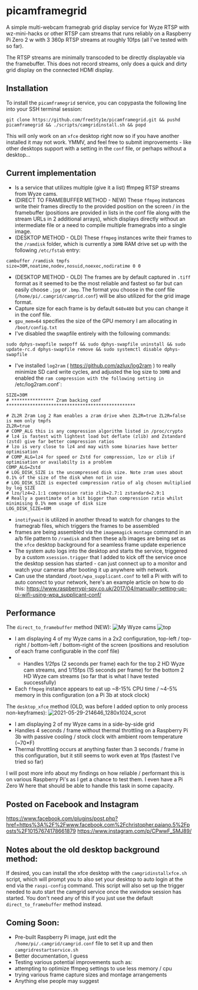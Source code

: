 # picamframegrid
A simple multi-webcam framegrab grid display service for Wyze RTSP with wz-mini-hacks or other RTSP cam streams that runs reliably on a Raspberry Pi Zero 2 w with 3 360p RTSP streams at roughly 10fps (all I've tested with so far).  

The RTSP streams are minimally transcoded to be directly displayable via the framebuffer.  This does not record streams, only does a quick and dirty grid display on the connected HDMI display.


## Installation
To install the `picamframegrid` service, you can copypasta the following line into your SSH terminal session:
```
git clone https://github.com/free5ty1e/picamframegrid.git && pushd picamframegrid && ./scripts/camgridinstall.sh && popd
```

This will only work on an `xfce` desktop right now so if you have another installed it may not work.  YMMV, and feel free to submit improvements - like other desktops support with a setting in the `conf` file, or perhaps without a desktop...


## Current implementation
* Is a service that utilizes multiple (give it a list) ffmpeg RTSP streams from Wyze cams.
* (DIRECT TO FRAMEBUFFER METHOD - NEW) These `ffmpeg` instances write their frames directly to the provided position on the screen / in the framebuffer (positions are provided in lists in the conf file along with the stream URLs in 2 additional arrays), which displays directly without an intermediate file or a need to compile multiple framegrabs into a single image.
* (DESKTOP METHOD - OLD) These `ffmpeg` instances write their frames to the `/ramdisk` folder, which is currently a `30MB` RAM drive set up with the following `/etc/fstab` entry:
```
cambuffer /ramdisk tmpfs size=30M,noatime,nodev,nosuid,noexec,nodiratime 0 0
```
* (DESKTOP METHOD - OLD) The frames are by default captured in `.tiff` format as it seemed to be the most reliable and fastest so far but can easily choose `.jpg` or `.bmp`.  The format you choose in the conf file (`/home/pi/.camgrid/camgrid.conf`) will be also utilized for the grid image format.
* Capture size for each frame is by default `640x480` but you can change it in the conf file.
* `gpu_mem=64` specifies the size of the GPU memory I am allocating in `/boot/config.txt`
* I've disabled the swapfile entirely with the following commands:
```
sudo dphys-swapfile swapoff && sudo dphys-swapfile uninstall && sudo update-rc.d dphys-swapfile remove && sudo systemctl disable dphys-swapfile
```
* I've installed `log2ram` ( https://github.com/azlux/log2ram ) to really minimize SD card write cycles, and adjusted the log size to `30MB` and enabled the `ram compression with the following setting in `/etc/log2ram.conf`:
```
SIZE=30M
# **************** Zram backing conf  *************************************************

# ZL2R Zram Log 2 Ram enables a zram drive when ZL2R=true ZL2R=false is mem only tmpfs
ZL2R=true
# COMP_ALG this is any compression algorithm listed in /proc/crypto
# lz4 is fastest with lightest load but deflate (zlib) and Zstandard (zstd) give far better compression ratios
# lzo is very close to lz4 and may with some binaries have better optimisation
# COMP_ALG=lz4 for speed or Zstd for compression, lzo or zlib if optimisation or availabilty is a problem
COMP_ALG=Zstd
# LOG_DISK_SIZE is the uncompressed disk size. Note zram uses about 0.1% of the size of the disk when not in use
# LOG_DISK_SIZE is expected compression ratio of alg chosen multiplied by log SIZE
# lzo/lz4=2.1:1 compression ratio zlib=2.7:1 zstandard=2.9:1
# Really a guestimate of a bit bigger than compression ratio whilst minimising 0.1% mem usage of disk size
LOG_DISK_SIZE=40M
```
* `inotifywait` is utilized in another thread to watch for changes to the framegrab files, which triggers the frames to be assembled 
* frames are being assembled via the `imagemagick` `montage` command in an a/b file pattern to `/ramdisk` and then these a/b images are being set as the `xfce` desktop background for a seamless frame update experience
* The system auto logs into the desktop and starts the service, triggered by a custom `xsession.trigger` that I added to kick off the service once the desktop session has started - can just connect up to a monitor and watch your cameras after booting it up anywhere with network.
* Can use the standard `/boot/wpa_supplicant.conf` to tell a Pi with wifi to auto connect to your network, here's an example article on how to do this: https://www.raspberrypi-spy.co.uk/2017/04/manually-setting-up-pi-wifi-using-wpa_supplicant-conf/


## Performance

The `direct_to_framebuffer` method (NEW): 
![My Wyze cams](https://user-images.githubusercontent.com/5496151/120970622-85a50f00-c720-11eb-802c-b8f27b188845.jpg)
![top](https://user-images.githubusercontent.com/5496151/120970675-948bc180-c720-11eb-8a8c-f89eb79a128a.png)

* I am displaying 4 of my Wyze cams in a 2x2 configuration, top-left / top-right / bottom-left / bottom-right of the screen (positions and resolution of each frame configurable in the conf file)
* * Handles 1/2fps (2 seconds per frame) each for the top 2 HD Wyze cam streams, and 1/15fps (15 seconds per frame) for the bottom 2 HD Wyze cam streams (so far that is what I have tested successfully)
* Each `ffmpeg` instance appears to eat up ~8-15% CPU time / ~4-5% memory in this configuration (on a Pi 3b at stock clock)


The `desktop_xfce` method (OLD, was before I added option to only process non-keyframes):
![2021-05-29-214646_1280x1024_scrot](https://user-images.githubusercontent.com/5496151/120084426-e1b6c600-c084-11eb-95e6-3c01abccca6e.png)
* I am displaying 2 of my Wyze cams in a side-by-side grid
* Handles 4 seconds / frame without thermal throttling on a Raspberry Pi 3b with passive cooling / stock clock with ambient room temperature (~70*F)
* Thermal throttling occurs at anything faster than 3 seconds / frame in this configuration, but it still seems to work even at 1fps (fastest I've tried so far)



I will post more info about my findings on how reliable / performant this is on various Raspberry Pi's as I get a chance to test them.  I even have a Pi Zero W here that should be able to handle this task in some capacity.

## Posted on Facebook and Instagram
https://www.facebook.com/plugins/post.php?href=https%3A%2F%2Fwww.facebook.com%2Fchristopher.paiano.5%2Fposts%2F10157674178661879
https://www.instagram.com/p/CPwwF_SMJ89/

## Notes about the old desktop background method:
If desired, you can install the xfce desktop with the `camgridinstallxfce.sh` script, which will prompt you to also set your desktop to auto login at the end via the `raspi-config` command.  This script will also set up the trigger needed to auto start the camgrid service once the xwindow session has started.  You don't need any of this if you just use the default `direct_to_framebuffer` method instead.


## Coming Soon:
* Pre-built Raspberry Pi image, just edit the `/home/pi/.camgrid/camgrid.conf` file to set it up and then `camgridrestartservice.sh`
* Better documentation, I guess
* Testing various potential improvements such as: 
*   attempting to optimize ffmpeg settings to use less memory / cpu
*   trying various frame capture sizes and montage arrangements
*   Anything else people may suggest
